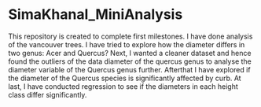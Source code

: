 # SimaKhanal_MiniAnalysis
This repository is created to complete first milestones. 
I have done analysis of the vancouver trees. 
I have tried to explore how the diameter differs in two genus: Acer and Quercus? Next, I wanted a cleaner dataset and hence found the outliers of the data diameter of the quercus genus to analyse the diameter variable of the Quercus genus further. Afterthat I have explored if the diameter of the Quercus species is significantly affected by curb. At last, I have conducted regression to see if the diameters in each height class differ significantly.
